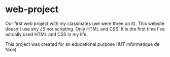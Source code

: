 # web-project
Our first web project with my classmates (we were three on it). This website doesn't use any JS nor scripting. Only HTML and CSS. It is the first time I've actually used HTML and CSS in my life.


This project was created for an educational purpose (IUT Informatique de Nice)
